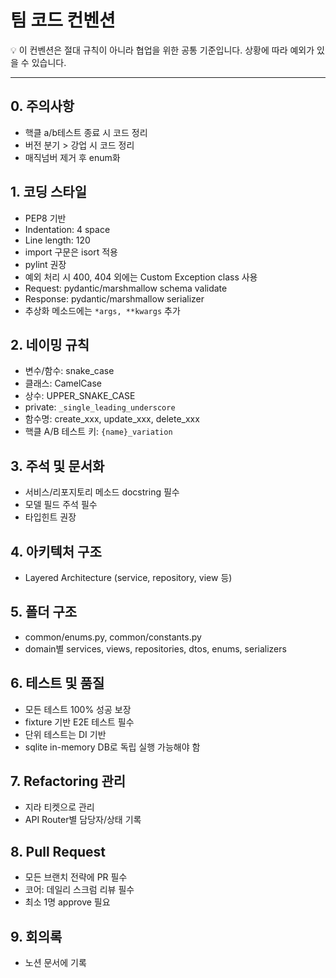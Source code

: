 # 팀 코드 컨벤션

💡 이 컨벤션은 절대 규칙이 아니라 협업을 위한 공통 기준입니다. 상황에 따라 예외가 있을 수 있습니다.

---

## 0. 주의사항

- 핵클 a/b테스트 종료 시 코드 정리
- 버전 분기 > 강업 시 코드 정리
- 매직넘버 제거 후 enum화

## 1. 코딩 스타일

- PEP8 기반
- Indentation: 4 space
- Line length: 120
- import 구문은 isort 적용
- pylint 권장
- 예외 처리 시 400, 404 외에는 Custom Exception class 사용
- Request: pydantic/marshmallow schema validate
- Response: pydantic/marshmallow serializer
- 추상화 메소드에는 `*args, **kwargs` 추가

## 2. 네이밍 규칙

- 변수/함수: snake_case
- 클래스: CamelCase
- 상수: UPPER_SNAKE_CASE
- private: `_single_leading_underscore`
- 함수명: create_xxx, update_xxx, delete_xxx
- 핵클 A/B 테스트 키: `{name}_variation`

## 3. 주석 및 문서화

- 서비스/리포지토리 메소드 docstring 필수
- 모델 필드 주석 필수
- 타입힌트 권장

## 4. 아키텍처 구조

- Layered Architecture (service, repository, view 등)

## 5. 폴더 구조

- common/enums.py, common/constants.py
- domain별 services, views, repositories, dtos, enums, serializers

## 6. 테스트 및 품질

- 모든 테스트 100% 성공 보장
- fixture 기반 E2E 테스트 필수
- 단위 테스트는 DI 기반
- sqlite in-memory DB로 독립 실행 가능해야 함

## 7. Refactoring 관리

- 지라 티켓으로 관리
- API Router별 담당자/상태 기록

## 8. Pull Request

- 모든 브랜치 전략에 PR 필수
- 코어: 데일리 스크럼 리뷰 필수
- 최소 1명 approve 필요

## 9. 회의록

- 노션 문서에 기록
